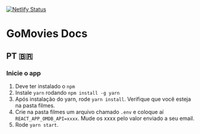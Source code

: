 [![Netlify Status](https://api.netlify.com/api/v1/badges/585d0eb3-9c50-488d-8243-28b6f1a338f8/deploy-status)](https://app.netlify.com/sites/vigorous-williams-565b08/deploys)
# GoMovies Docs

## PT 🇧🇷

### Inicie o app
1. Deve ter instalado o `npm`
2. Instale `yarn` rodando `npm install -g yarn`
3. Após instalação do yarn, rode `yarn install`. Verifique que você esteja na pasta filmes.
4. Crie na pasta filmes um arquivo chamado `.env` e coloque aí `REACT_APP_OMDB_API=xxxx`. Mude os xxxx pelo valor enviado a seu email.
5. Rode `yarn start`.
